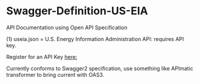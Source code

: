 # Swagger-Definition-US-EIA
API Documentation using Open API Specification

(1) useia.json = U.S. Energy Information Administration API: requires API key. 

Register for an API Key [here:](https://www.eia.gov/opendata/register.php)

Currently conforms to Swagger2 specification, use something like APImatic transformer to bring current with OAS3. 
